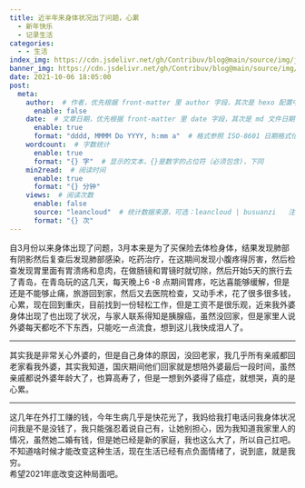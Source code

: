 ```yaml
---
title: 近半年来身体状况出了问题，心累
  - 新年快乐
  - 记录生活
categories:
  - - 生活
index_img: https://cdn.jsdelivr.net/gh/Contribuv/blog@main/source/img/jk2022122.jpg
banner_img: https://cdn.jsdelivr.net/gh/Contribuv/blog@main/source/img/2455417.jpg
date: 2021-10-06 18:05:00
post:
  meta:
    author:  # 作者，优先根据 front-matter 里 author 字段，其次是 hexo 配置中 author 值
      enable: false
    date:  # 文章日期，优先根据 front-matter 里 date 字段，其次是 md 文件日期
      enable: true
      format: "dddd, MMMM Do YYYY, h:mm a"  # 格式参照 ISO-8601 日期格式化
    wordcount:  # 字数统计
      enable: true
      format: "{} 字"  # 显示的文本，{}是数字的占位符（必须包含)，下同
    min2read:  # 阅读时间
      enable: true
      format: "{} 分钟"
    views:  # 阅读次数
      enable: false
      source: "leancloud"  # 统计数据来源，可选：leancloud | busuanzi   注意不蒜子会间歇抽风
      format: "{} 次"
---
```


自3月份以来身体出现了问题，3月本来是为了买保险去体检身体，结果发现肺部有阴影然后复查后发现肺部感染，吃药治疗，在这期间发现小腹疼得厉害，然后检查发现胃里面有胃溃疡和息肉，在做肠镜和胃镜时就切除，然后开始5天的旅行去了青岛，在青岛玩的这几天，每天晚上6 -8 点期间胃疼，吃达喜能够缓解，但是还是不能够止痛，旅游回到家，然后又去医院检查，又动手术，花了很多很多钱，心累，现在回到重庆，目前找到一份轻松工作，但是工资不是很乐观，近来我外婆身体出现了也出现了状况，与家人联系得知是胰腺癌，虽然没回家，但是家里人说外婆每天都吃不下东西，只能吃一点流食，想到这儿我快成泪人了。

* * *

其实我是非常关心外婆的，但是自己身体的原因，没回老家，我几乎所有亲戚都回老家看我外婆，其实我知道，国庆期间他们回家就是想陪外婆最后一段时间，虽然亲戚都说外婆年龄大了，也算高寿了，但是一想到外婆得了癌症，就想哭，真的是心累。

* * *

这几年在外打工赚的钱，今年生病几乎是快花光了，我妈给我打电话问我身体状况问我是不是没钱了，我只能强忍着说自己有，让她别担心，因为我知道我家里人的情况，虽然她二婚有钱，但是她已经是新的家庭，我也这么大了，所以自己扛吧。  
不知道啥时候才能改变这种生活，现在生活已经有点负面情绪了，说到底，就是我穷。  
希望2021年底改变这种局面吧。